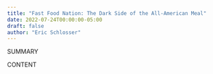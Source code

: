 ```yaml
---
title: "Fast Food Nation: The Dark Side of the All-American Meal"
date: 2022-07-24T00:00:00-05:00
draft: false
author: "Eric Schlosser"
---
```


SUMMARY

<!--more-->

CONTENT